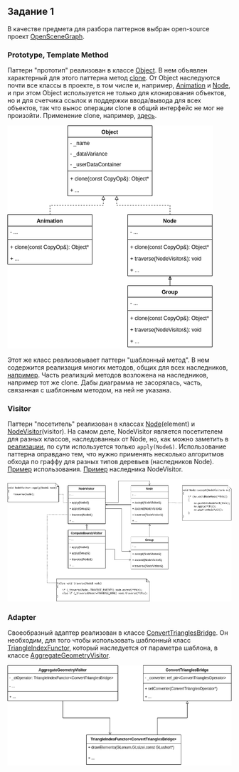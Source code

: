 ## Задание 1

В качестве предмета для разбора паттернов выбран open-source проект [OpenSceneGraph](https://github.com/openscenegraph/OpenSceneGraph).

### Prototype, Template Method

Паттерн "прототип" реализован в классе [Object](https://github.com/openscenegraph/OpenSceneGraph/blob/bd50af117bed340b14b5bf13da6a8efe893f4ce7/include/osg/Object#L60). В нем объявлен характерный для этого паттерна метод [clone](https://github.com/openscenegraph/OpenSceneGraph/blob/bd50af117bed340b14b5bf13da6a8efe893f4ce7/include/osg/Object#L83). От Object наследуются почти все классы в проекте, в том числе и, например, [Animation](https://github.com/openscenegraph/OpenSceneGraph/blob/bd50af117bed340b14b5bf13da6a8efe893f4ce7/include/osgAnimation/Animation#L28) и [Node](https://github.com/openscenegraph/OpenSceneGraph/blob/bd50af117bed340b14b5bf13da6a8efe893f4ce7/include/osg/Node#L72), и при этом Object используется не только для клонирования объектов, но и для счетчика ссылок и поддержки ввода/вывода для всех объектов, так что вынос операции clone в общий интерфейс не мог не произойти. Применение clone, например, [здесь](https://github.com/openscenegraph/OpenSceneGraph/blob/bd50af117bed340b14b5bf13da6a8efe893f4ce7/src/osgAnimation/AnimationManagerBase.cpp#L75).

![png](img/prototype.png)

Этот же класс реализовывает паттерн "шаблонный метод". В нем содержится реализация многих методов, общих для всех наследников, [например](https://github.com/openscenegraph/OpenSceneGraph/blob/bd50af117bed340b14b5bf13da6a8efe893f4ce7/src/osg/Object.cpp#L54). Часть реализций методов возложена на наследников, например тот же clone. Дабы диаграмма не засорялась, часть, связанная с шаблонным методом, на ней не указана.

### Visitor

Паттерн "посетитель" реализован в классах [Node](https://github.com/openscenegraph/OpenSceneGraph/blob/bd50af117bed340b14b5bf13da6a8efe893f4ce7/include/osg/Node#L72)(element)  и [NodeVisitor](https://github.com/openscenegraph/OpenSceneGraph/blob/bd50af117bed340b14b5bf13da6a8efe893f4ce7/include/osg/NodeVisitor#L81)(visitor). На самом деле, NodeVisitor является посетителем для разных классов, наследованных от Node, но, как можно заметить в [реализации](https://github.com/openscenegraph/OpenSceneGraph/blob/bd50af117bed340b14b5bf13da6a8efe893f4ce7/src/osg/NodeVisitor.cpp#L80), по сути используется только `apply(Node&)`. Использование паттерна оправдано тем, что нужно применять несколько алгоритмов обхода по граффу для разных типов деревьев (наследников Node). [Пример](https://github.com/openscenegraph/OpenSceneGraph/blob/bd50af117bed340b14b5bf13da6a8efe893f4ce7/applications/osgconv/OrientationConverter.cpp#L89) использования. [Пример](https://github.com/openscenegraph/OpenSceneGraph/blob/bd50af117bed340b14b5bf13da6a8efe893f4ce7/include/osg/ComputeBoundsVisitor#L23) наследника NodeVisitor.

![png](img/visitor.png)

### Adapter

Своеобразный адаптер реализован в классе [ConvertTrianglesBridge](https://github.com/openscenegraph/OpenSceneGraph/blob/bd50af117bed340b14b5bf13da6a8efe893f4ce7/examples/osggpucull/AggregateGeometryVisitor.h#L228). Он необходим, для того чтобы использовать шаблонный класс [TriangleIndexFunctor](https://github.com/openscenegraph/OpenSceneGraph/blob/bd50af117bed340b14b5bf13da6a8efe893f4ce7/include/osg/TriangleIndexFunctor#L23), который наследуется от параметра шаблона, в классе [AggregateGeometryVisitor](https://github.com/openscenegraph/OpenSceneGraph/blob/bd50af117bed340b14b5bf13da6a8efe893f4ce7/examples/osggpucull/AggregateGeometryVisitor.h#L221).

![png](img/adapter.png)
